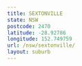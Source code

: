 ```yaml
---
title: SEXTONVILLE
state: NSW
postcode: 2470
latitude: -28.92786
longitude: 152.749759
url: /nsw/sextonville/
layout: suburb
---
```

